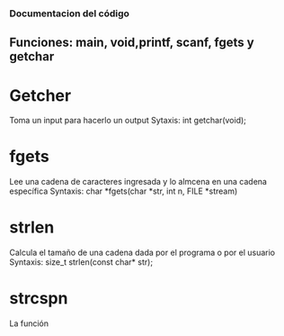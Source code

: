 ### Documentacion del código

## Funciones: main, void,printf, scanf, fgets y getchar

# Getcher
Toma un input para hacerlo un output
Sytaxis: int getchar(void);

# fgets 
Lee una cadena de caracteres ingresada y lo almcena en una cadena específica 
Syntaxis: char *fgets(char *str, int n, FILE *stream)

# strlen
Calcula el tamaño de una cadena dada por el programa o por el usuario
Syntaxis: size_t strlen(const char* str);

# strcspn
La función 